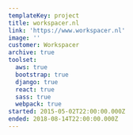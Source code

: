 ```yaml
---
templateKey: project
title: workspacer.nl
link: 'https://www.workspacer.nl'
image: ''
customer: Workspacer
archive: true
toolset:
  aws: true
  bootstrap: true
  django: true
  react: true
  sass: true
  webpack: true
started: 2015-05-02T22:00:00.000Z
ended: 2018-08-14T22:00:00.000Z
---
```


